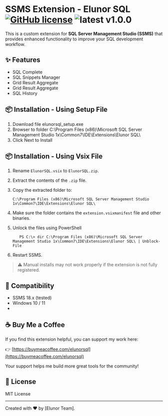 # SSMS Extension - Elunor SQL [![GitHub license](https://img.shields.io/badge/license-MIT-blue.svg)](https://github.com/khiempn/elunor-sql/blob/main/LICENSE) ![latest v1.0.0](https://img.shields.io/badge/latest-1.0.0-green)

This is a custom extension for **SQL Server Management Studio (SSMS)** that provides enhanced functionality to improve your SQL development workflow.

## ✨ Features

- SQL Complete
- SQL Snippets Manager
- Grid Result Aggregate
- Grid Result Aggregate
- SQL History
  
## 📦 Installation - Using Setup File

1. Download file elunorsql_setup.exe
2. Browser to folder C:\Program Files (x86)\Microsoft SQL Server Management Studio 1x\Common7\IDE\Extensions\Elunor SQL\
3. Click Next to Install
   
## 📦 Installation - Using Vsix File

1. Rename `ElunorSQL.vsix` to `ElunorSQL.zip`.
2. Extract the contents of the `.zip` file.
3. Copy the extracted folder to:

   ```
   C:\Program Files (x86)\Microsoft SQL Server Management Studio 1x\Common7\IDE\Extensions\Elunor SQL\
   ```

4. Make sure the folder contains the `extension.vsixmanifest` file and other binaries.
5. Unlock the files using PowerShell
   ```
      PS C:\> dir C:\Program Files (x86)\Microsoft SQL Server Management Studio 1x\Common7\IDE\Extensions\Elunor SQL\ | Unblock-File
   ```
6. Restart SSMS.

> ⚠️ Manual installs may not work properly if the extension is not fully registered.

## 🧪 Compatibility

- SSMS 18.x (tested)
- Windows 10 / 11
- 
## ☕ Buy Me a Coffee

If you find this extension helpful, you can support my work here:

👉 [https://buymeacoffee.com/elunorsql](https://buymeacoffee.com/elunorsql)

Your support helps me build more great tools for the community!

## 📃 License

MIT License

---

Created with ❤️ by [Elunor Team].
